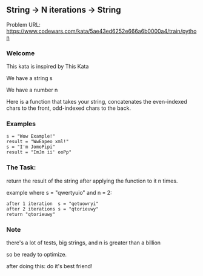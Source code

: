 ## String -> N iterations -> String

Problem URL: https://www.codewars.com/kata/5ae43ed6252e666a6b0000a4/train/python

### Welcome
This kata is inspired by This Kata

We have a string s

We have a number n

Here is a function that takes your string, concatenates the even-indexed chars to the front, odd-indexed chars to the back.

### Examples
```
s = "Wow Example!"
result = "WwEapeo xml!"
s = "I'm JomoPipi"
result = "ImJm ii' ooPp"
```
### The Task:
return the result of the string after applying the function to it n times.

example where s = "qwertyuio" and n = 2:
```
after 1 iteration  s = "qetuowryi"
after 2 iterations s = "qtorieuwy"
return "qtorieuwy"
```
### Note
there's a lot of tests, big strings, and n is greater than a billion

so be ready to optimize.

after doing this: do it's best friend!
